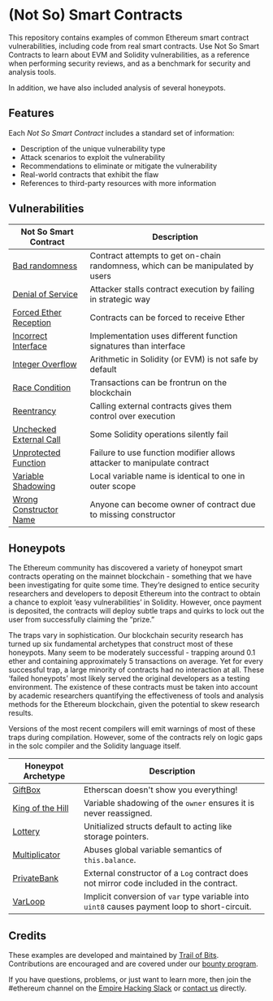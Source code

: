 # (Not So) Smart Contracts

This repository contains examples of common Ethereum smart contract vulnerabilities, including code from real smart contracts. Use Not So Smart Contracts to learn about EVM and Solidity vulnerabilities, as a reference when performing security reviews, and as a benchmark for security and analysis tools.

In addition, we have also included analysis of several honeypots.

## Features

Each _Not So Smart Contract_ includes a standard set of information:

* Description of the unique vulnerability type
* Attack scenarios to exploit the vulnerability
* Recommendations to eliminate or mitigate the vulnerability
* Real-world contracts that exhibit the flaw
* References to third-party resources with more information

## Vulnerabilities

| Not So Smart Contract | Description |
| --- | --- |
| [Bad randomness](bad_randomness) | Contract attempts to get on-chain randomness, which can be manipulated by users |
| [Denial of Service](denial_of_service) | Attacker stalls contract execution by failing in strategic way |
| [Forced Ether Reception](forced_ether_reception) | Contracts can be forced to receive Ether |
| [Incorrect Interface](incorrect_interface) | Implementation uses different function signatures than interface |
| [Integer Overflow](integer_overflow) | Arithmetic in Solidity (or EVM) is not safe by default |
| [Race Condition](race_condition) | Transactions can be frontrun on the blockchain |
| [Reentrancy](reentrancy) | Calling external contracts gives them control over execution |
| [Unchecked External Call](unchecked_external_call) | Some Solidity operations silently fail |
| [Unprotected Function](unprotected_function) | Failure to use function modifier allows attacker to manipulate contract |
| [Variable Shadowing](variable%20shadowing/) | Local variable name is identical to one in outer scope |
| [Wrong Constructor Name](wrong_constructor_name) | Anyone can become owner of contract due to missing constructor |

## Honeypots

The Ethereum community has discovered a variety of honeypot smart contracts operating on the mainnet blockchain - something that we have been investigating for quite some time. They’re designed to entice security researchers and developers to deposit Ethereum into the contract to obtain a chance to exploit ‘easy vulnerabilities’ in Solidity. However, once payment is deposited, the contracts will deploy subtle traps and quirks to lock out the user from successfully claiming the “prize.”

The traps vary in sophistication. Our blockchain security research has turned up six fundamental archetypes that construct most of these honeypots. Many seem to be moderately successful - trapping around 0.1 ether and containing approximately 5 transactions on average. Yet for every successful trap, a large minority of contracts had no interaction at all. These ‘failed honeypots’ most likely served the original developers as a testing environment. The existence of these contracts must be taken into account by academic researchers quantifying the effectiveness of tools and analysis methods for the Ethereum blockchain, given the potential to skew research results.

Versions of the most recent compilers will emit warnings of most of these traps during compilation. However, some of the contracts rely on logic gaps in the solc compiler and the Solidity language itself.

| Honeypot Archetype | Description|
| --- | --- |
| [GiftBox](honeypots/GiftBox) | Etherscan doesn't show you everything! |
| [King of the Hill](honeypots/KOTH) | Variable shadowing of the `owner` ensures it is never reassigned. |
| [Lottery](honeypots/Lottery) | Unitialized structs default to acting like storage pointers. |
| [Multiplicator](honeypots/Multiplicator) | Abuses global variable semantics of `this.balance`. |
| [PrivateBank](honeypots/PrivateBank) | External constructor of a `Log` contract does not mirror code included in the contract. |
| [VarLoop](honeypots/VarLoop) | Implicit conversion of `var` type variable into `uint8` causes payment loop to short-circuit. |

## Credits

These examples are developed and maintained by [Trail of Bits](https://www.trailofbits.com/). Contributions are encouraged and are covered under our [bounty program](https://github.com/trailofbits/not-so-smart-contracts/wiki#bounties).

If you have questions, problems, or just want to learn more, then join the #ethereum channel on the [Empire Hacking Slack](https://empireslacking.herokuapp.com/) or [contact us](https://www.trailofbits.com/contact/) directly.

